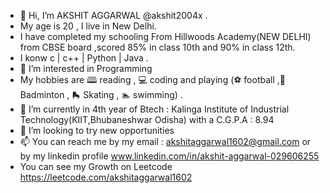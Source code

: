 - 👋 Hi, I’m  AKSHIT AGGARWAL @akshit2004x .
- My age is 20 , I live in New Delhi. 
- I have completed my schooling From Hillwoods Academy(NEW DELHI) from CBSE board ,scored 85% in class 10th and 90% in class 12th.
- I konw  c | c++ | Python | Java .
- 👀 I’m interested in Programming
- My hobbies are 🕮 reading , 💻 coding and  playing (⚽ football ,🏸Badminton , 🛼 Skating , 🏊 swimming) .
- 🌱 I’m currently in 4th year of Btech : Kalinga Institute of Industrial Technology(KIIT,Bhubaneshwar Odisha) with a C.G.P.A : 8.94
- 💞️ I’m looking to try new opportunities
- 📫 You can reach me by my email : akshitaggarwal1602@gmail.com or by my linkedin profile www.linkedin.com/in/akshit-aggarwal-029606255
- You can see my Growth on Leetcode https://leetcode.com/akshitaggarwal1602
<!---
akshit2004x/akshit2004x is a ✨ special ✨ repository because its `README.md` (this file) appears on your GitHub profile.
You can click the Preview link to take a look at your changes.
--->
